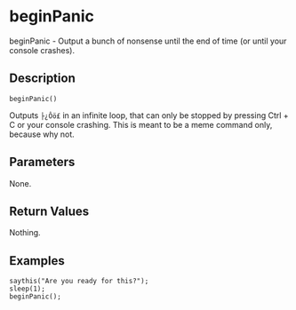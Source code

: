 # beginPanic
beginPanic - Output a bunch of nonsense until the end of time (or until your console crashes).
## Description
```
beginPanic()
```
Outputs `├¿Ôö£` in an infinite loop, that can only be stopped by pressing Ctrl + C or your console crashing.
This is meant to be a meme command only, because why not.
## Parameters
None.
## Return Values
Nothing.
## Examples
```
saythis("Are you ready for this?");
sleep(1);
beginPanic();
```
